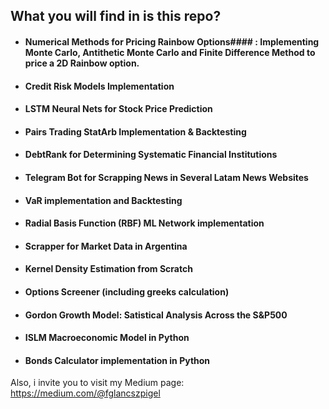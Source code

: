 ## What you will find in is this repo?
- #### Numerical Methods for Pricing Rainbow Options#### : Implementing Monte Carlo, Antithetic Monte Carlo and Finite Difference Method to price a 2D Rainbow option. 
- #### Credit Risk Models Implementation
- #### LSTM Neural Nets for Stock Price Prediction
- #### Pairs Trading StatArb Implementation & Backtesting
- #### DebtRank for Determining Systematic Financial Institutions
- #### Telegram Bot for Scrapping News in Several Latam News Websites  
- #### VaR implementation and Backtesting
- #### Radial Basis Function (RBF) ML Network implementation
- #### Scrapper for Market Data in Argentina
- #### Kernel Density Estimation from Scratch 
- #### Options Screener (including greeks calculation)
- #### Gordon Growth Model: Satistical Analysis Across the S&P500
- #### ISLM Macroeconomic Model in Python
- #### Bonds Calculator implementation in Python

Also, i invite you to visit my Medium page: 
https://medium.com/@fglancszpigel 
